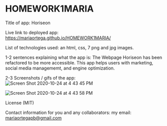 # HOMEWORK1MARIA

Title of app:  Horiseon

Live link to deployed app: https://mariaortega.github.io/HOMEWORK1MARIA/

List of technologies used:  an html, css, 7 png and jpg images.

1-2 sentences explaining what the app is: The Webpage Horiseon has been refactored to be more accessible. This app helps users with marketing, social media managememt, and engine optimization. 

2-3 Screenshots / gifs of the app: ![Screen Shot 2020-10-24 at 4 43 45 PM](https://user-images.githubusercontent.com/71056915/97093520-8f0eba80-161a-11eb-990d-62d14b10b07c.png)

![Screen Shot 2020-10-24 at 4 43 58 PM](https://user-images.githubusercontent.com/71056915/97093523-93d36e80-161a-11eb-8b7f-42ac1329f951.png)

License (MIT)

Contact information for you and any collaborators: my email: mariaortegapb@gmail.com




